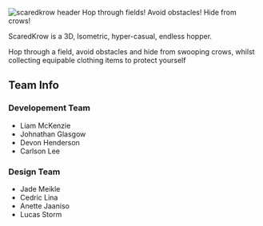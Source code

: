 ![scaredkrow header](https://github.com/LiamMcKenzie/ScaredKrow/assets/90590068/29121feb-cdd8-4a4e-b87a-e5c5e7dff65a)
Hop through fields! Avoid obstacles! Hide from crows! 

ScaredKrow is a 3D, Isometric, hyper-casual, endless hopper.

Hop through a field, avoid obstacles and hide from swooping crows, whilst collecting equipable clothing items to protect yourself

## Team Info
### Developement Team
- Liam McKenzie
- Johnathan Glasgow
- Devon Henderson
- Carlson Lee

### Design Team
- Jade Meikle
- Cedric Lina
- Anette Jaaniso
- Lucas Storm
